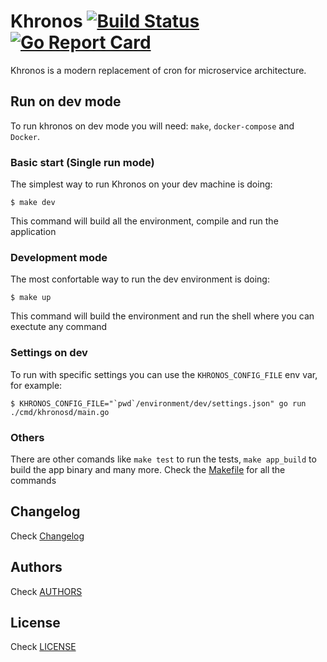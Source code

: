 Khronos  [![Build Status](https://travis-ci.org/slok/khronos.svg?branch=master)](https://travis-ci.org/slok/khronos)  [![Go Report Card](https://goreportcard.com/badge/github.com/slok/khronos)](https://goreportcard.com/report/github.com/slok/khronos)
=======

Khronos is a modern replacement of cron for microservice architecture.


## Run on dev mode

To run khronos on dev mode you will need: `make`, `docker-compose` and `Docker`.

### Basic start (Single run mode)

The simplest way to run Khronos on your dev machine is doing:

    $ make dev

This command will build all the environment, compile and run the application

### Development mode

The most confortable way to run the dev environment is doing:

    $ make up

This command will build the environment and run the shell where you can exectute
any command

### Settings on dev

To run with specific settings you can use the `KHRONOS_CONFIG_FILE` env var,
for example:

    $ KHRONOS_CONFIG_FILE="`pwd`/environment/dev/settings.json" go run ./cmd/khronosd/main.go

### Others

There are other comands like `make test` to run the tests, `make app_build` to
build the app binary and many more. Check the [Makefile](Makefile) for all the
commands

## Changelog

Check [Changelog](CHANGELOG.md)


## Authors

Check [AUTHORS](AUTHORS)

## License

Check [LICENSE](LICENSE)
